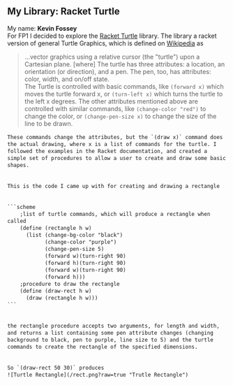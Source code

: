 ## My Library: Racket Turtle
My name: **Kevin Fossey**  
	For FP1 I decided to explore the [Racket Turtle](https://docs.racket-lang.org/racket_turtle/index.html) library. The library a racket version of general Turtle Graphics, which is defined on [Wikipedia](https://en.wikipedia.org/wiki/Turtle_graphics) as   
>...vector graphics using a relative cursor (the "turtle") upon a Cartesian plane. [where] The turtle has three attributes: a location, an orientation (or direction), and a pen. The pen, too, has attributes: color, width, and on/off state.  
The Turtle is controlled with basic commands, like `(forward x)` which moves the turtle forward x, or `(turn-left x)` which turns the turtle to the left x degrees. The other attributes mentioned above are controlled with similar commands, like `(change-color "red")` to change the color, or `(change-pen-size x)` to change the size of the line to be drawn.  
	
	
	These commands change the attributes, but the `(draw x)` command does the actual drawing, where x is a list of commands for the turtle. I followed the examples in the Racket documentation, and created a simple set of procedures to allow a user to create and draw some basic shapes.  
	
	
	This is the code I came up with for creating and drawing a rectangle  
	
	
	```scheme  
		;list of turtle commands, which will produce a rectangle when called  
		(define (rectangle h w)  
		  (list (change-bg-color "black")  
				(change-color "purple")  
				(change-pen-size 5)  
				(forward w)(turn-right 90)  
				(forward h)(turn-right 90)  
				(forward w)(turn-right 90)  
				(forward h)))  
		;procedure to draw the rectangle   
		(define (draw-rect h w)  
		  (draw (rectangle h w)))  
    ```  
    
    
	the rectangle procedure accepts two arguments, for length and width, and returns a list containing some pen attribute changes (changing background to black, pen to purple, line size to 5) and the turtle commands to create the rectangle of the specified dimensions.  
	
	
	So `(draw-rect 50 30)` produces  
	![Turtle Rectangle](/rect.png?raw=true "Trutle Rectangle")

